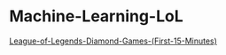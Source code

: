 # Machine-Learning-LoL

[League-of-Legends-Diamond-Games-(First-15-Minutes)](https://www.openml.org/search?type=data&status=active&id=43635)
